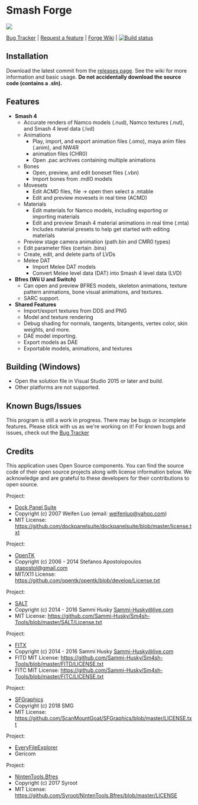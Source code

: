 Smash Forge
===========
<a href="url"><img src="https://github.com/jam1garner/Smash-Forge/wiki/Images/Application Main.png" align="top" height="auto" width="auto" ></a>

[Bug Tracker](https://github.com/jam1garner/Smash-4-Bone-Animator/issues) | [Request a feature](https://github.com/jam1garner/Smash-4-Bone-Animator/issues) | [Forge Wiki](https://github.com/jam1garner/Smash-Forge/wiki) | [![Build status](https://ci.appveyor.com/api/projects/status/o73kaah41uewf1kx/branch/master?svg=true)](https://ci.appveyor.com/project/Sammi-Husky/smash-4-bone-animator/branch/master)

## Installation
Download the latest commit from the [releases page](https://github.com/jam1garner/Smash-Forge/releases). See the wiki for more information and basic usage. **Do not accidentally download the source code (contains a .sln).**

## Features
* **Smash 4**
    * Accurate renders of Namco models (.nud), Namco textures (.nut), and Smash 4 level data (.lvd)
    * Animations
        * Play, import, and export animation files (.omo), maya anim files (.anim), and NW4R
        * animation files (CHR0)
        * Open .pac archives containing multiple animations
    * Bones
        * Open, preview, and edit boneset files (.vbn)
        * Import bones from .mdl0 models
    * Movesets
        * Edit ACMD files, file -> open then select a .mtable
        * Edit and preview movesets in real time (ACMD)
    * Materials
        * Edit materials for Namco models, including exporting or importing materials
        * Edit and preview Smash 4 material animations in real time (.mta)
        * Includes material presets to help get started with editing materials  
    * Preview stage camera animation (path.bin and CMR0 types)
    * Edit parameter files (certain .bins)
    * Create, edit, and delete parts of LVDs
    * Melee DAT  
        * Import Melee DAT models
        * Convert Melee level data (DAT) into Smash 4 level data (LVD)
* **Bfres (Wii U and Switch)**  
    * Can open and preview BFRES models, skeleton animations, texture pattern animations, bone
    visual animations, and textures.
    * SARC support.
* **Shared Features**
    * Import/export textures from DDS and PNG
    * Model and texture rendering
    * Debug shading for normals, tangents, bitangents, vertex color, skin weights, and more.
    * DAE model importing.  
    * Export models as DAE
    * Exportable models, animations, and textures  

## Building (Windows)
* Open the solution file in Visual Studio 2015 or later and build.  
* Other platforms are not supported.

## Known Bugs/Issues
This program is still a work in progress. There may be bugs or incomplete features. Please
stick with us as we're working on it! For known bugs and issues, check out the [Bug Tracker](https://github.com/jam1garner/Smash-4-Bone-Animator/issues)

## Credits
This application uses Open Source components. You can find the source code of their open source
projects along with license information below. We acknowledge and are grateful to these developers
for their contributions to open source.

Project:
* [Dock Panel Suite](https://github.com/dockpanelsuite/dockpanelsuite)
* Copyright (c) 2007 Weifen Luo (email: weifenluo@yahoo.com)
* MIT License: https://github.com/dockpanelsuite/dockpanelsuite/blob/master/license.txt

Project:
* [OpenTK](https://github.com/opentk/opentk)
* Copyright (c) 2006 - 2014 Stefanos Apostolopoulos <stapostol@gmail.com>
* MIT/X11 License: https://github.com/opentk/opentk/blob/develop/License.txt

Project:
* [SALT](https://github.com/Sammi-Husky/Sm4sh-Tools)
* Copyright (c) 2014 - 2016 Sammi Husky <Sammi-Husky@live.com>
* MIT License: https://github.com/Sammi-Husky/Sm4sh-Tools/blob/master/SALT/License.txt

Project:
* [FITX](https://github.com/Sammi-Husky/Sm4sh-Tools)
* Copyright (c) 2014 - 2016 Sammi Husky <Sammi-Husky@live.com>
* FITD MIT License: https://github.com/Sammi-Husky/Sm4sh-Tools/blob/master/FITD/LICENSE.txt
* FITC MIT License: https://github.com/Sammi-Husky/Sm4sh-Tools/blob/master/FITC/LICENSE.txt

Project:
* [SFGraphics](https://github.com/ScanMountGoat/SFGraphics)
* Copyright (c) 2018 SMG
* MIT License: https://github.com/ScanMountGoat/SFGraphics/blob/master/LICENSE.txt

Project:
* [EveryFileExplorer](https://github.com/Gericom/EveryFileExplorer)
* Gericom

Project:
* [NintenTools.Bfres](https://github.com/Syroot/NintenTools.Bfres)
* Copyright (c) 2017 Syroot
* MIT License: https://github.com/Syroot/NintenTools.Bfres/blob/master/LICENSE
